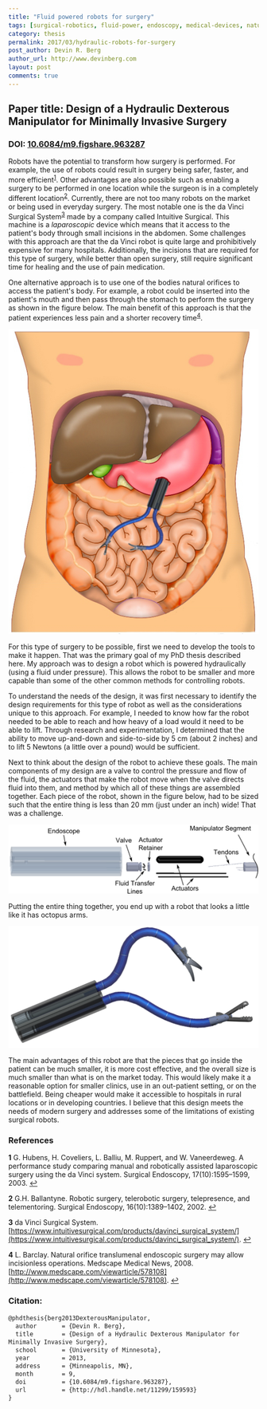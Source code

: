 ```yaml
---
title: "Fluid powered robots for surgery"
tags: [surgical-robotics, fluid-power, endoscopy, medical-devices, natural-orifice surgery, hydraulics, minimally-invasive-surgery]
category: thesis
permalink: 2017/03/hydraulic-robots-for-surgery
post_author: Devin R. Berg
author_url: http://www.devinberg.com
layout: post
comments: true
---
```


## Paper title: Design of a Hydraulic Dexterous Manipulator for Minimally Invasive Surgery
### DOI: [10.6084/m9.figshare.963287](https://doi.org/10.6084/m9.figshare.963287)

Robots have the potential to transform how surgery is performed. For example, the use of robots could result in surgery being safer, faster, and more efficient<sup id="a1">[1](#f1)</sup>. Other advantages are also possible such as enabling a surgery to be performed in one location while the surgeon is in a completely different location<sup id="a2">[2](#f2)</sup>. Currently, there are not too many robots on the market or being used in everyday surgery. The most notable one is the da Vinci Surgical System<sup id="a3">[3](#f3)</sup> made by a company called Intuitive Surgical. This machine is a _laparoscopic_ device which means that it access to the patient's body through small incisions in the abdomen. Some challenges with this approach are that the da Vinci robot is quite large and prohibitively expensive for many hospitals. Additionally, the incisions that are required for this type of surgery, while better than open surgery, still require significant time for healing and the use of pain medication.

One alternative approach is to use one of the bodies natural orifices to access the patient's body. For example, a robot could be inserted into the patient's mouth and then pass through the stomach to perform the surgery as shown in the figure below. The main benefit of this approach is that the patient experiences less pain and a shorter recovery time<sup id="a4">[4](#f4)</sup>.

![Illustration of the robotic design during a procedure showing access to the abdomen gained through an incision in the stomach wall.](/images/2017-03-hydraulic-robots-for-surgery-abdomen-access.png)

For this type of surgery to be possible, first we need to develop the tools to make it happen. That was the primary goal of my PhD thesis described here. My approach was to design a robot which is powered hydraulically (using a fluid under pressure). This allows the robot to be smaller and more capable than some of the other common methods for controlling robots.

To understand the needs of the design, it was first necessary to identify the design requirements for this type of robot as well as the considerations unique to this approach. For example, I needed to know how far the robot needed to be able to reach and how heavy of a load would it need to be able to lift. Through research and experimentation, I determined that the ability to move up-and-down and side-to-side by 5 cm (about 2 inches) and to lift 5 Newtons (a little over a pound) would be sufficient.

Next to think about the design of the robot to achieve these goals. The main components of my design are a valve to control the pressure and flow of the fluid, the actuators that make the robot move when the valve directs fluid into them, and method by which all of these things are assembled together. Each piece of the robot, shown in the figure below, had to be sized such that the entire thing is less than 20 mm (just under an inch) wide! That was a challenge.

![Computer model showing internal system components for a single manipulator section in an exploded view.](/images/2017-03-hydraulic-robots-for-surgery-system-internals-exploded.png)

Putting the entire thing together, you end up with a robot that looks a little like it has octopus arms.

![Computer model showing robot assembled.](/images/2017-03-hydraulic-robots-for-surgery-system-unlabeled.png)

The main advantages of this robot are that the pieces that go inside the patient can be much smaller, it is more cost effective, and the overall size is much smaller than what is on the market today. This would likely make it a reasonable option for smaller clinics, use in an out-patient setting, or on the battlefield. Being cheaper would make it accessible to hospitals in rural locations or in developing countries. I believe that this design meets the needs of modern surgery and addresses some of the limitations of existing surgical robots.


### References
<b id="f1">1</b> G. Hubens, H. Coveliers, L. Balliu, M. Ruppert, and W. Vaneerdeweg. A performance study comparing manual and robotically assisted laparoscopic surgery using the da Vinci system. Surgical Endoscopy, 17(10):1595–1599, 2003. [↩](#a1)

<b id="f2">2</b> G.H. Ballantyne. Robotic surgery, telerobotic surgery, telepresence, and telementoring. Surgical Endoscopy, 16(10):1389–1402, 2002. [↩](#a2)

<b id="f3">3</b>  da Vinci Surgical System. [https://www.intuitivesurgical.com/products/davinci_surgical_system/](https://www.intuitivesurgical.com/products/davinci_surgical_system/). [↩](#a3)

<b id="f4">4</b>  L. Barclay. Natural orifice translumenal endoscopic surgery may allow incisionless operations. Medscape Medical News, 2008. [http://www.medscape.com/viewarticle/578108](http://www.medscape.com/viewarticle/578108). [↩](#a4)

### Citation:
```
@phdthesis{berg2013DexterousManipulator,
  author       = {Devin R. Berg}, 
  title        = {Design of a Hydraulic Dexterous Manipulator for Minimally Invasive Surgery},
  school       = {University of Minnesota},
  year         = 2013,
  address      = {Minneapolis, MN},
  month        = 9,
  doi          = {10.6084/m9.figshare.963287},
  url          = {http://hdl.handle.net/11299/159593}
}
```